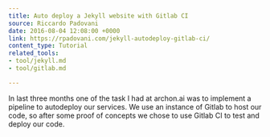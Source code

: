 ```yaml
---
title: Auto deploy a Jekyll website with Gitlab CI
source: Riccardo Padovani
date: 2016-08-04 12:08:00 +0000
link: https://rpadovani.com/jekyll-autodeploy-gitlab-ci/
content_type: Tutorial
related_tools:
- tool/jekyll.md
- tool/gitlab.md

---
```

In last three months one of the task I had at archon.ai was to implement a pipeline to autodeploy our services. We use an instance of Gitlab to host our code, so after some proof of concepts we chose to use Gitlab CI to test and deploy our code.
